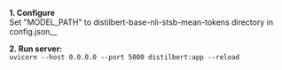 __1. Configure__  
Set "MODEL_PATH" to distilbert-base-nli-stsb-mean-tokens directory in config.json__

__2. Run server:__  
```uvicorn --host 0.0.0.0 --port 5000 distilbert:app --reload```